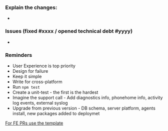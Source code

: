 ### Explain the changes:
- 

### Issues (fixed #xxxx / opened technical debt #yyyy)
- 

### Reminders
- User Experience is top priority
- Design for failure
- Keep it simple
- Write for cross-platform
- Run `npm test`
- Create a unit-test - the first is the hardest
- Imagine the support call - Add diagnostics info, phonehome info, activity log events, external syslog
- Upgrade from previous version - DB schema, server platform, agents install, new packages added to deploymet

[For FE PRs use the template](https://github.com/noobaa/noobaa-core/blob/master/FE_PULL_REQUEST.md)
